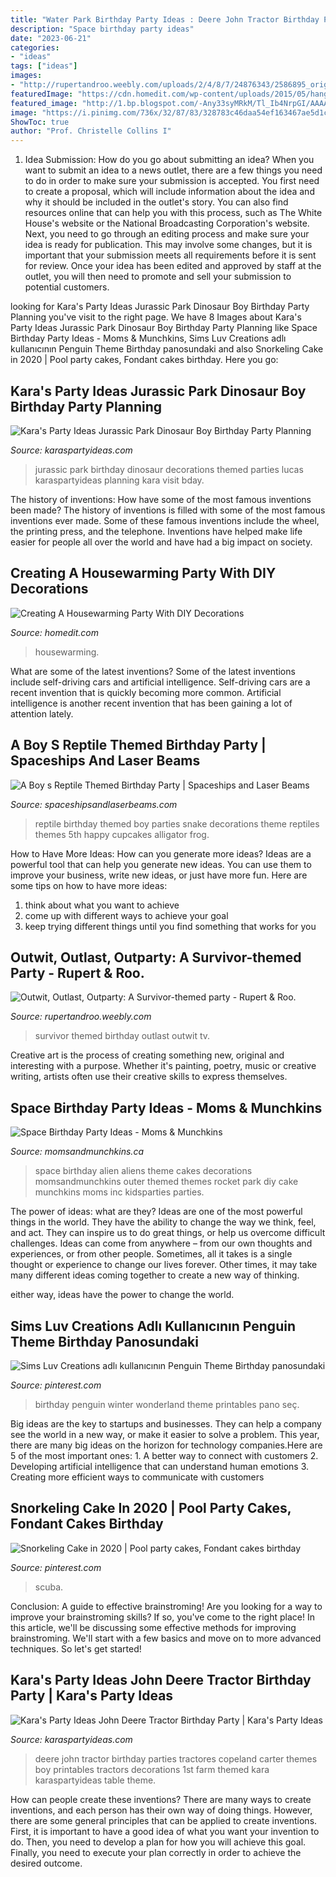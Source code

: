 ```yaml
---
title: "Water Park Birthday Party Ideas : Deere John Tractor Birthday Parties Tractores Copeland Carter Themes Boy Printables Tractors Decorations 1st Farm Themed Kara Karaspartyideas Table Theme"
description: "Space birthday party ideas"
date: "2023-06-21"
categories:
- "ideas"
tags: ["ideas"]
images:
- "http://rupertandroo.weebly.com/uploads/2/4/8/7/24876343/2586895_orig.png"
featuredImage: "https://cdn.homedit.com/wp-content/uploads/2015/05/hanging-colorful-streamers.jpg"
featured_image: "http://1.bp.blogspot.com/-Any33syMRkM/Tl_Ib4NrpGI/AAAAAAAAC-o/woy1VYd48A0/s1600/john_deere_party5.jpg"
image: "https://i.pinimg.com/736x/32/87/83/328783c46daa54ef163467ae5d1cc087.jpg"
ShowToc: true
author: "Prof. Christelle Collins I"
---
```



1. Idea Submission: How do you go about submitting an idea?
When you want to submit an idea to a news outlet, there are a few things you need to do in order to make sure your submission is accepted. 
You first need to create a proposal, which will include information about the idea and why it should be included in the outlet's story. You can also find resources online that can help you with this process, such as The White House's website or the National Broadcasting Corporation's website. 
Next, you need to go through an editing process and make sure your idea is ready for publication. This may involve some changes, but it is important that your submission meets all requirements before it is sent for review. 
Once your idea has been edited and approved by staff at the outlet, you will then need to promote and sell your submission to potential customers.

	

		
looking for Kara&#039;s Party Ideas Jurassic Park Dinosaur Boy Birthday Party Planning you've visit to the right page. We have 8 Images about Kara&#039;s Party Ideas Jurassic Park Dinosaur Boy Birthday Party Planning like Space Birthday Party Ideas - Moms &amp; Munchkins, Sims Luv Creations adlı kullanıcının Penguin Theme Birthday panosundaki and also Snorkeling Cake in 2020 | Pool party cakes, Fondant cakes birthday. Here you go:
		
    
## Kara&#039;s Party Ideas Jurassic Park Dinosaur Boy Birthday Party Planning

<img loading=lazy src="http://karaspartyideas.com/wp-content/uploads/2013/04/Lucas-Bday_2013-03-3013-0067_600x896.jpg" onerror="this.onerror=null;this.src='https://tse1.mm.bing.net/th?id=OIP.aHILtNCYPaJdI8OgiAM9MwHaLD&amp;pid=15.1';" alt="Kara&#039;s Party Ideas Jurassic Park Dinosaur Boy Birthday Party Planning">

_Source: karaspartyideas.com_

>jurassic park birthday dinosaur decorations themed parties lucas karaspartyideas planning kara visit bday. 

	

The history of inventions: How have some of the most famous inventions been made?
The history of inventions is filled with some of the most famous inventions ever made. Some of these famous inventions include the wheel, the printing press, and the telephone. Inventions have helped make life easier for people all over the world and have had a big impact on society.

    
## Creating A Housewarming Party With DIY Decorations

<img loading=lazy src="https://cdn.homedit.com/wp-content/uploads/2015/05/hanging-colorful-streamers.jpg" onerror="this.onerror=null;this.src='https://tse1.mm.bing.net/th?id=OIP.ZGgG0KZo8sUPJAflqJzIgwHaLg&amp;pid=15.1';" alt="Creating A Housewarming Party With DIY Decorations">

_Source: homedit.com_

>housewarming. 

	

What are some of the latest inventions?
Some of the latest inventions include self-driving cars and artificial intelligence. Self-driving cars are a recent invention that is quickly becoming more common. Artificial intelligence is another recent invention that has been gaining a lot of attention lately.

    
## A Boy S Reptile Themed Birthday Party | Spaceships And Laser Beams

<img loading=lazy src="http://spaceshipsandlaserbeams.com/wp-content/uploads/2015/09/boys-reptile-themed-birthday-party-ideas.jpg" onerror="this.onerror=null;this.src='https://tse2.mm.bing.net/th?id=OIP.9uLKt2J74q3rgytDNLpPoQHaLH&amp;pid=15.1';" alt="A Boy s Reptile Themed Birthday Party | Spaceships and Laser Beams">

_Source: spaceshipsandlaserbeams.com_

>reptile birthday themed boy parties snake decorations theme reptiles themes 5th happy cupcakes alligator frog. 

	

How to Have More Ideas: How can you generate more ideas?
Ideas are a powerful tool that can help you generate new ideas. You can use them to improve your business, write new ideas, or just have more fun. Here are some tips on how to have more ideas: 
1. think about what you want to achieve 
2. come up with different ways to achieve your goal 
3. keep trying different things until you find something that works for you 

    
## Outwit, Outlast, Outparty: A Survivor-themed Party - Rupert &amp; Roo.

<img loading=lazy src="http://rupertandroo.weebly.com/uploads/2/4/8/7/24876343/2586895_orig.png" onerror="this.onerror=null;this.src='https://tse4.mm.bing.net/th?id=OIP.2EdV3gdXfMrLJPpycMte7QHaEZ&amp;pid=15.1';" alt="Outwit, Outlast, Outparty: A Survivor-themed party - Rupert &amp; Roo.">

_Source: rupertandroo.weebly.com_

>survivor themed birthday outlast outwit tv. 

	

Creative art is the process of creating something new, original and interesting with a purpose. Whether it's painting, poetry, music or creative writing, artists often use their creative skills to express themselves.

    
## Space Birthday Party Ideas - Moms &amp; Munchkins

<img loading=lazy src="http://www.momsandmunchkins.ca/wp-content/uploads/2014/02/space-birthday-party-ideas.jpg" onerror="this.onerror=null;this.src='https://tse4.mm.bing.net/th?id=OIP.dzZH7xOrLmURAYjlSMGRwgHaSZ&amp;pid=15.1';" alt="Space Birthday Party Ideas - Moms &amp; Munchkins">

_Source: momsandmunchkins.ca_

>space birthday alien aliens theme cakes decorations momsandmunchkins outer themed themes rocket park diy cake munchkins moms inc kidsparties parties. 

	

The power of ideas: what are they?
Ideas are one of the most powerful things in the world. They have the ability to change the way we think, feel, and act. They can inspire us to do great things, or help us overcome difficult challenges.
Ideas can come from anywhere – from our own thoughts and experiences, or from other people. Sometimes, all it takes is a single thought or experience to change our lives forever. Other times, it may take many different ideas coming together to create a new way of thinking.

 either way, ideas have the power to change the world.

    
## Sims Luv Creations Adlı Kullanıcının Penguin Theme Birthday Panosundaki

<img loading=lazy src="https://i.pinimg.com/736x/2d/7c/44/2d7c44640b442718fd98ca8cced31e1b.jpg" onerror="this.onerror=null;this.src='https://tse3.mm.bing.net/th?id=OIP.rzBpzVzhkPDe_oryl2mwGQHaJ3&amp;pid=15.1';" alt="Sims Luv Creations adlı kullanıcının Penguin Theme Birthday panosundaki">

_Source: pinterest.com_

>birthday penguin winter wonderland theme printables pano seç. 

	

Big ideas are the key to startups and businesses. They can help a company see the world in a new way, or make it easier to solve a problem. This year, there are many big ideas on the horizon for technology companies.Here are 5 of the most important ones: 1. A better way to connect with customers 2. Developing artificial intelligence that can understand human emotions 3. Creating more efficient ways to communicate with customers 
    
## Snorkeling Cake In 2020 | Pool Party Cakes, Fondant Cakes Birthday

<img loading=lazy src="https://i.pinimg.com/736x/32/87/83/328783c46daa54ef163467ae5d1cc087.jpg" onerror="this.onerror=null;this.src='https://tse4.mm.bing.net/th?id=OIP.h7vfWdMj72EBUfC2prhYhQHaIQ&amp;pid=15.1';" alt="Snorkeling Cake in 2020 | Pool party cakes, Fondant cakes birthday">

_Source: pinterest.com_

>scuba. 

	

Conclusion: A guide to effective brainstroming!
Are you looking for a way to improve your brainstroming skills? If so, you've come to the right place! In this article, we'll be discussing some effective methods for improving brainstroming. We'll start with a few basics and move on to more advanced techniques. So let's get started!

    
## Kara&#039;s Party Ideas John Deere Tractor Birthday Party | Kara&#039;s Party Ideas

<img loading=lazy src="http://1.bp.blogspot.com/-Any33syMRkM/Tl_Ib4NrpGI/AAAAAAAAC-o/woy1VYd48A0/s1600/john_deere_party5.jpg" onerror="this.onerror=null;this.src='https://tse1.mm.bing.net/th?id=OIP.5f24Pa25LN9HcA1vzoUZlwHaKp&amp;pid=15.1';" alt="Kara&#039;s Party Ideas John Deere Tractor Birthday Party | Kara&#039;s Party Ideas">

_Source: karaspartyideas.com_

>deere john tractor birthday parties tractores copeland carter themes boy printables tractors decorations 1st farm themed kara karaspartyideas table theme. 

	

How can people create these inventions?
There are many ways to create inventions, and each person has their own way of doing things. However, there are some general principles that can be applied to create inventions. First, it is important to have a good idea of what you want your invention to do. Then, you need to develop a plan for how you will achieve this goal. Finally, you need to execute your plan correctly in order to achieve the desired outcome.

